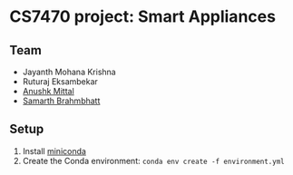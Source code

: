 # CS7470 project: Smart Appliances

## Team
- Jayanth Mohana Krishna
- Ruturaj Eksambekar
- [Anushk Mittal](http://anushk.me)
- [Samarth Brahmbhatt](https://samarth-robo.github.io/)

## Setup
1. Install [miniconda](https://conda.io/miniconda.html)
2. Create the Conda environment: `conda env create -f environment.yml`
